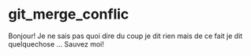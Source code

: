 # git_merge_conflic
Bonjour! Je ne sais pas quoi dire du coup je dit rien mais de ce fait je dit quelquechose ... Sauvez moi!
